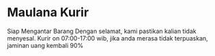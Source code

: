 # Maulana Kurir
Siap Mengantar Barang Dengan selamat, kami pastikan kalian tidak menyesal. Kurir on 07:00-17:00 wib, jika anda merasa tidak terpuaskan, jaminan uang kembali 90%
